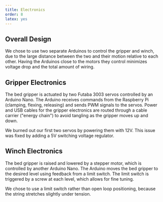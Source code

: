 ```yaml
---
title: Electronics
order: 8
latex: yes
---
```


## Overall Design

We chose to use two separate Arduinos to control the gripper and winch, due to the large distance between the two and their motion relative to each other. Having the Arduinos close to the motors they control minimizes voltage drop and the total amount of wiring.

## Gripper Electronics

The bed gripper is actuated by two Futaba 3003 servos controlled by an Arduino Nano. The Arduino receives commands from the Raspberry Pi (clamping, flexing, releasing) and sends PWM signals to the servos. Power and USB cables for the gripper electronics are routed through a cable carrier ("energy chain") to avoid tangling as the gripper moves up and down.

We burned out our first two servos by powering them with 12V. This issue was fixed by adding a 5V switching voltage regulator.

## Winch Electronics

The bed gripper is raised and lowered by a stepper motor, which is controlled by another Arduino Nano. The Arduino moves the bed gripper to the desired level using feedback from a limit switch. The limit switch is triggered by a screw at each level, which allows for fine tuning.

We chose to use a limit switch rather than open loop positioning, because the string stretches slightly under tension.
